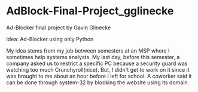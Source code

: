 # AdBlock-Final-Project_gglinecke
Ad-Blocker final project by Gavin Glinecke

Idea: Ad-Blocker using only Python

My idea stems from my job between semesters at an MSP where I sometimes help systems analysts. My last day, before this semester, a company asked us to restrict
a specific PC because a security guard was watching too much Crunchyroll(nice). But, I didn't get to work on it since it was brought to me about an hour before I left
for school. A coworker said it can be done through system-32 by blocking the website using its domain.
